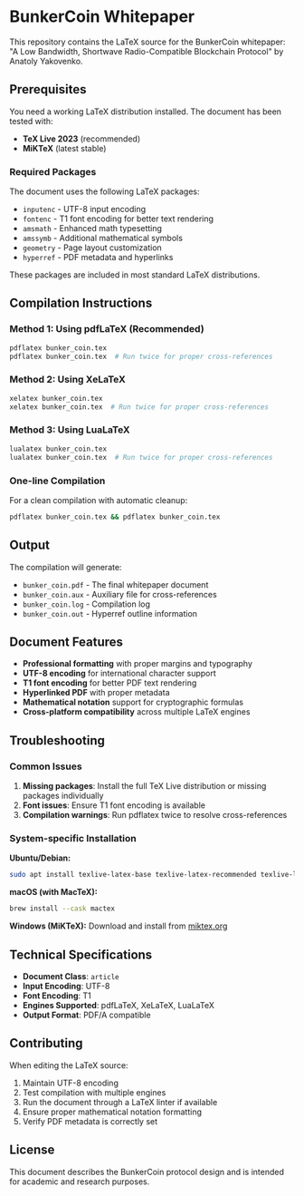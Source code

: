 # BunkerCoin Whitepaper

This repository contains the LaTeX source for the BunkerCoin whitepaper: "A Low Bandwidth, Shortwave Radio-Compatible Blockchain Protocol" by Anatoly Yakovenko.

## Prerequisites

You need a working LaTeX distribution installed. The document has been tested with:

- **TeX Live 2023** (recommended)
- **MiKTeX** (latest stable)

### Required Packages

The document uses the following LaTeX packages:
- `inputenc` - UTF-8 input encoding
- `fontenc` - T1 font encoding for better text rendering
- `amsmath` - Enhanced math typesetting
- `amssymb` - Additional mathematical symbols
- `geometry` - Page layout customization
- `hyperref` - PDF metadata and hyperlinks

These packages are included in most standard LaTeX distributions.

## Compilation Instructions

### Method 1: Using pdfLaTeX (Recommended)
```bash
pdflatex bunker_coin.tex
pdflatex bunker_coin.tex  # Run twice for proper cross-references
```

### Method 2: Using XeLaTeX
```bash
xelatex bunker_coin.tex
xelatex bunker_coin.tex  # Run twice for proper cross-references
```

### Method 3: Using LuaLaTeX
```bash
lualatex bunker_coin.tex
lualatex bunker_coin.tex  # Run twice for proper cross-references
```

### One-line Compilation
For a clean compilation with automatic cleanup:
```bash
pdflatex bunker_coin.tex && pdflatex bunker_coin.tex
```

## Output

The compilation will generate:
- `bunker_coin.pdf` - The final whitepaper document
- `bunker_coin.aux` - Auxiliary file for cross-references
- `bunker_coin.log` - Compilation log
- `bunker_coin.out` - Hyperref outline information

## Document Features

- **Professional formatting** with proper margins and typography
- **UTF-8 encoding** for international character support
- **T1 font encoding** for better PDF text rendering
- **Hyperlinked PDF** with proper metadata
- **Mathematical notation** support for cryptographic formulas
- **Cross-platform compatibility** across multiple LaTeX engines

## Troubleshooting

### Common Issues

1. **Missing packages**: Install the full TeX Live distribution or missing packages individually
2. **Font issues**: Ensure T1 font encoding is available
3. **Compilation warnings**: Run pdflatex twice to resolve cross-references

### System-specific Installation

**Ubuntu/Debian:**
```bash
sudo apt install texlive-latex-base texlive-latex-recommended texlive-latex-extra texlive-fonts-recommended
```

**macOS (with MacTeX):**
```bash
brew install --cask mactex
```

**Windows (MiKTeX):**
Download and install from [miktex.org](https://miktex.org/)

## Technical Specifications

- **Document Class**: `article`
- **Input Encoding**: UTF-8
- **Font Encoding**: T1
- **Engines Supported**: pdfLaTeX, XeLaTeX, LuaLaTeX
- **Output Format**: PDF/A compatible

## Contributing

When editing the LaTeX source:

1. Maintain UTF-8 encoding
2. Test compilation with multiple engines
3. Run the document through a LaTeX linter if available
4. Ensure proper mathematical notation formatting
5. Verify PDF metadata is correctly set

## License

This document describes the BunkerCoin protocol design and is intended for academic and research purposes.